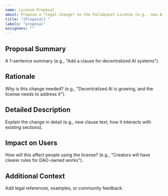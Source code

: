 ```yaml
---
name: License Proposal
about: Propose a *legal change* to the Palimpsest License (e.g., new AI clause)
title: "[Proposal] "
labels: "proposal"
assignees: ""
---
```


## Proposal Summary
A 1-sentence summary (e.g., "Add a clause for decentralized AI systems").

## Rationale
Why is this change needed? (e.g., "Decentralized AI is growing, and the license needs to address it").

## Detailed Description
Explain the change in detail (e.g., new clause text, how it interacts with existing sections).

## Impact on Users
How will this affect people using the license? (e.g., "Creators will have clearer rules for DAO-owned works").

## Additional Context
Add legal references, examples, or community feedback.

